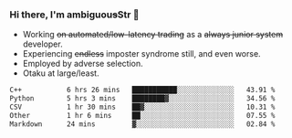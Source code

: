 ### Hi there, I'm ambiguou~~s~~Str 👋

<!--
**ambiguoustexture/ambiguoustexture** is a ✨ _special_ ✨ repository because its `README.md` (this file) appears on your GitHub profile.

Here are some ideas to get you started:
-->
- Working ~~on automated/low-latency trading~~ as a ~~always junior system~~ developer.
- Experiencing ~~endless~~ imposter syndrome still, and even worse.
- Employed by adverse selection.
- Otaku at large/least.

<!--START_SECTION:waka-->

```txt
C++           6 hrs 26 mins   ███████████░░░░░░░░░░░░░░   43.91 %
Python        5 hrs 3 mins    ████████▓░░░░░░░░░░░░░░░░   34.56 %
CSV           1 hr 30 mins    ██▓░░░░░░░░░░░░░░░░░░░░░░   10.31 %
Other         1 hr 6 mins     ██░░░░░░░░░░░░░░░░░░░░░░░   07.55 %
Markdown      24 mins         ▓░░░░░░░░░░░░░░░░░░░░░░░░   02.84 %
```

<!--END_SECTION:waka-->
